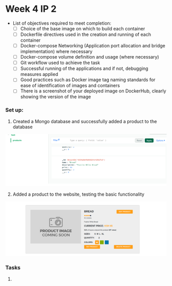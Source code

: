 # Week 4 IP 2
- List of objectives required to meet completion:
  - [ ] Choice of the base image on which to build each container
  - [ ] Dockerfile directives used in the creation and running of each container
  - [ ] Docker-compose Networking (Application port allocation and bridge implementation) where necessary
  - [ ] Docker-compose volume definition and usage (where necessary)
  - [ ] Git workflow used to achieve the task
  - [ ] Successful running of the applications and if not, debugging measures applied
  - [ ] Good practices such as Docker image tag naming standards for ease of identification of images and containers
  - [ ] There is a screenshot of your deployed image on DockerHub, clearly showing the version of the image

 ### Set up:
1. Created a Mongo database and successfully added a product to the database

![Screenshot of the added product in the database](assets/dbproduct.png)

2. Added a product to the website, testing the basic functionality

![Screenshot of the added product in the yolo website](assets/webproduct.png)

### Tasks
1. 

